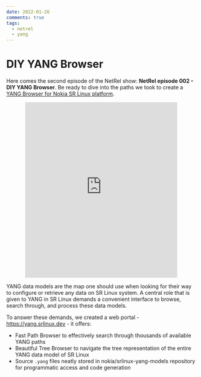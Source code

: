 ```yaml
---
date: 2022-01-26
comments: true
tags:
  - netrel
  - yang
---
```


# DIY YANG Browser

Here comes the second episode of the NetRel show: **NetRel episode 002 - DIY YANG Browser**. Be ready to dive into the paths we took to create a [YANG Browser for Nokia SR Linux platform](https://yang.srlinux.dev).

<center>
<iframe type="text/html"
    width="80%"
    height="465"
    src="https://www.youtube.com/embed/_d4hL7I2h1w"
    frameborder="0">
</iframe>
</center>

YANG data models are the map one should use when looking for their way to configure or retrieve any data on SR Linux system. A central role that is given to YANG in SR Linux demands a convenient interface to browse, search through, and process these data models.

To answer these demands, we created a web portal - <https://yang.srlinux.dev> - it offers:

- Fast Path Browser to effectively search through thousands of available YANG paths
- Beautiful Tree Browser to navigate the tree representation of the entire YANG data model of SR Linux
- Source `.yang` files neatly stored in nokia/srlinux-yang-models repository for programmatic access and code generation
